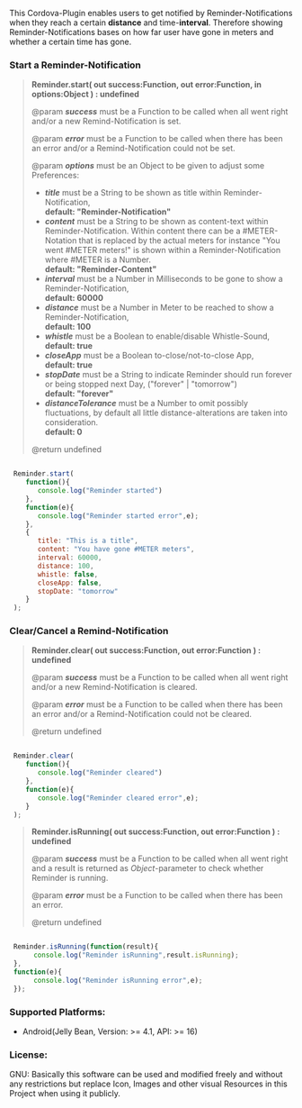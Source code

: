 This Cordova-Plugin enables users to get notified by Reminder-Notifications when they reach a certain <b>distance</b> and time-<b>interval</b>. Therefore showing Reminder-Notifications bases on how far user have gone in meters and whether a certain time has gone.

<h3>Start a Reminder-Notification</h3>

<blockquote>

  <p><b>Reminder.start( out success:Function, out error:Function, in options:Object ) : undefined</b></p>

  <p>@param <b><i>success</i></b> must be a Function to be called when all went right and/or a new Remind-Notification is set.</p>
  <p>@param <b><i>error</i></b> must be a Function to be called when there has been an error and/or a Remind-Notification could not be set.</p>
  <p>
	@param <b><i>options</i></b> must be an Object to be given to adjust some Preferences:
	<ul>
	  <li><b><i>title</i></b> must be a String to be shown as title within Reminder-Notification, </br><b>default: "Reminder-Notification"</b></li>
	  <li><b><i>content</i></b> must be a String to be shown as content-text within Reminder-Notification. Within content there can be a #METER-Notation that is replaced by the actual meters for instance "You went #METER meters!" is shown within a Reminder-Notification where #METER is a Number.</br> <b>default: "Reminder-Content"</b></li>
	  <li><b><i>interval</i></b> must be a Number in Milliseconds to be gone to show a Reminder-Notification, </br><b>default: 60000</b></li>
	  <li><b><i>distance</i></b> must be a Number in Meter to be reached to show a Reminder-Notification, </br><b>default: 100</b></li>
	  <li><b><i>whistle</i></b> must be a Boolean to enable/disable Whistle-Sound, </br><b>default: true</b></li>
	  <li><b><i>closeApp</i></b> must be a Boolean to-close/not-to-close App, </br><b>default: true</b></li>
	  <li><b><i>stopDate</i></b> must be a String to indicate Reminder should run forever or being stopped next Day, ("forever" | "tomorrow") </br><b>default: "forever"</b></li>
      <li><b><i>distanceTolerance</i></b> must be a Number to omit possibly fluctuations, by default all little distance-alterations are taken into consideration. </br><b>default: 0</b></li>
	</ul>
  </p>

  <p>@return undefined</p>
	
</blockquote>

```javascript

 Reminder.start(
    function(){
       console.log("Reminder started")
    },
    function(e){
       console.log("Reminder started error",e);
    },
    {
       title: "This is a title",
       content: "You have gone #METER meters",
       interval: 60000,
       distance: 100,
       whistle: false,
       closeApp: false,
       stopDate: "tomorrow"
    }
 );

```

<h3>Clear/Cancel a Remind-Notification</h3>

<blockquote>

  <p><b>Reminder.clear( out success:Function, out error:Function ) : undefined</b></p>

  <p>@param <b><i>success</i></b> must be a Function to be called when all went right and/or a new Remind-Notification is cleared.</p>
  <p>@param <b><i>error</i></b> must be a Function to be called when there has been an error and/or a Remind-Notification could not be cleared.</p>

  <p>@return undefined</p>
	
</blockquote>

```javascript

 Reminder.clear(
    function(){
       console.log("Reminder cleared")
    },
    function(e){
       console.log("Reminder cleared error",e);
    }
 );

```

<blockquote>

  <p><b>Reminder.isRunning( out success:Function, out error:Function ) : undefined</b></p>

  <p>@param <b><i>success</i></b> must be a Function to be called when all went right and a result is returned as <i>Object</i>-parameter to check whether Reminder is running.</p>
  <p>@param <b><i>error</i></b> must be a Function to be called when there has been an error.</p>

  <p>@return undefined</p>
	
</blockquote>

```javascript

 Reminder.isRunning(function(result){
      console.log("Reminder isRunning",result.isRunning);
 },
 function(e){
      console.log("Reminder isRunning error",e);
 });

```

<h3>Supported Platforms:</h3>

<ul>
	<li>Android(Jelly Bean, Version: >= 4.1, API: >= 16)</li>
</ul>

<h3>License:</h3>
GNU: Basically this software can be used and modified freely and without any restrictions but replace Icon, Images and other visual Resources in this Project when using it publicly. 